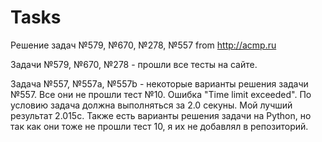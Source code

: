 # Tasks
Решение задач №579, №670, №278, №557 from http://acmp.ru


Задачи №579, №670, №278 - прошли все тесты на сайте.

Задача №557, №557a, №557b - некоторые варианты решения задачи №557. Все они не прошли тест №10. Ошибка "Time limit exceeded". 
По условию задача должна выполняться за 2.0 секуны. Мой лучший результат 2.015с. 
Также есть варианты решения задачи на Python, но так как они тоже не прошли тест 10, я их не добавлял в репозиторий.
